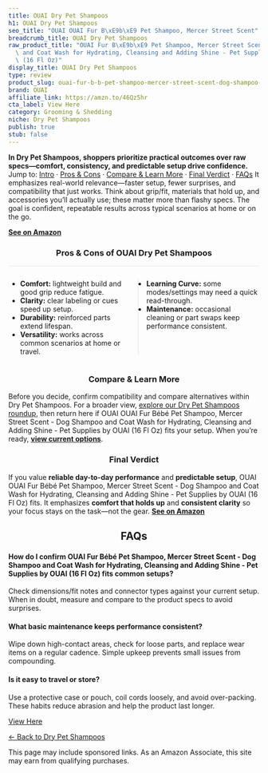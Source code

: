 ```yaml
---
title: OUAI Dry Pet Shampoos
h1: OUAI Dry Pet Shampoos
seo_title: "OUAI OUAI Fur B\xE9b\xE9 Pet Shampoo, Mercer Street Scent"
breadcrumb_title: OUAI Dry Pet Shampoos
raw_product_title: "OUAI Fur B\xE9b\xE9 Pet Shampoo, Mercer Street Scent - Dog Shampoo\
  \ and Coat Wash for Hydrating, Cleansing and Adding Shine - Pet Supplies by OUAI\
  \ (16 Fl Oz)"
display_title: OUAI Dry Pet Shampoos
type: review
product_slug: ouai-fur-b-b-pet-shampoo-mercer-street-scent-dog-shampoo-and-coat-wash-cbf4c3ef
brand: OUAI
affiliate_link: https://amzn.to/46Qz5hr
cta_label: View Here
category: Grooming & Shedding
niche: Dry Pet Shampoos
publish: true
stub: false
---
```


<div id="intro" class="full-width"><p><strong>In Dry Pet Shampoos, shoppers prioritize practical outcomes over raw specs&mdash;comfort, consistency, and predictable setup drive confidence.</strong> Jump to: <a href="#intro">Intro</a> · <a href="#pros-cons">Pros &amp; Cons</a> · <a href="#compare-more">Compare &amp; Learn More</a> · <a href="#verdict">Final Verdict</a> · <a href="#faqs">FAQs</a> It emphasizes real-world relevance&mdash;faster setup, fewer surprises, and compatibility that just works. Think about grip/fit, materials that hold up, and accessories you’ll actually use; these matter more than flashy specs. The goal is confident, repeatable results across typical scenarios at home or on the go.</p><p><a href="https://amzn.to/46Qz5hr" rel="nofollow sponsored noopener" target="_blank"><strong>See on Amazon</strong></a></p></div>
<h3 id="pros-cons" style="text-align:center;">Pros &amp; Cons of OUAI Dry Pet Shampoos</h3>
<div class="pc-grid" style="display:grid;grid-template-columns:1fr 1fr;gap:16px;border-top:1px solid #e5e7eb;padding-top:12px;">
  <ul>
    <li><strong>Comfort:</strong> lightweight build and good grip reduce fatigue.</li>
    <li><strong>Clarity:</strong> clear labeling or cues speed up setup.</li>
    <li><strong>Durability:</strong> reinforced parts extend lifespan.</li>
    <li><strong>Versatility:</strong> works across common scenarios at home or travel.</li>
  </ul>
  <ul style="border-left:1px solid #e5e7eb;padding-left:16px;">
    <li><strong>Learning Curve:</strong> some modes/settings may need a quick read-through.</li>
    <li><strong>Maintenance:</strong> occasional cleaning or part swaps keep performance consistent.</li>
  </ul>
</div>


<h3 id="compare-more" style="text-align:center;">Compare &amp; Learn More</h3>
<p>Before you decide, confirm compatibility and compare alternatives within Dry Pet Shampoos. For a broader view, <a href="#">explore our Dry Pet Shampoos roundup</a>, then return here if OUAI OUAI Fur Bébé Pet Shampoo, Mercer Street Scent - Dog Shampoo and Coat Wash for Hydrating, Cleansing and Adding Shine - Pet Supplies by OUAI (16 Fl Oz) fits your setup. When you’re ready, <a href="https://amzn.to/46Qz5hr" rel="nofollow sponsored noopener" target="_blank"><strong>view current options</strong></a>.</p>

<h3 id="verdict" style="text-align:center;">Final Verdict</h3>
<p>If you value <strong>reliable day-to-day performance</strong> and <strong>predictable setup</strong>, OUAI OUAI Fur Bébé Pet Shampoo, Mercer Street Scent - Dog Shampoo and Coat Wash for Hydrating, Cleansing and Adding Shine - Pet Supplies by OUAI (16 Fl Oz) fits. It emphasizes <strong>comfort that holds up</strong> and <strong>consistent clarity</strong> so your focus stays on the task&mdash;not the gear. <a href="https://amzn.to/46Qz5hr" rel="nofollow sponsored noopener" target="_blank"><strong>See on Amazon</strong></a></p>

<h2 id="faqs" style="text-align:center;">FAQs</h2>
<h4><strong>How do I confirm OUAI Fur Bébé Pet Shampoo, Mercer Street Scent - Dog Shampoo and Coat Wash for Hydrating, Cleansing and Adding Shine - Pet Supplies by OUAI (16 Fl Oz) fits common setups?</strong></h4>
<p>Check dimensions/fit notes and connector types against your current setup. When in doubt, measure and compare to the product specs to avoid surprises.</p>
<h4><strong>What basic maintenance keeps performance consistent?</strong></h4>
<p>Wipe down high-contact areas, check for loose parts, and replace wear items on a regular cadence. Simple upkeep prevents small issues from compounding.</p>
<h4><strong>Is it easy to travel or store?</strong></h4>
<p>Use a protective case or pouch, coil cords loosely, and avoid over-packing. These habits reduce abrasion and help the product last longer.</p>

<p><a class="btn" href="https://amzn.to/46Qz5hr" target="_blank" rel="nofollow sponsored noopener">View Here</a></p>
<p><a href="/roundups/grooming-shedding/dry-pet-shampoos/">← Back to Dry Pet Shampoos</a></p>
<aside class="disclosure">This page may include sponsored links. As an Amazon Associate, this site may earn from qualifying purchases.</aside>
